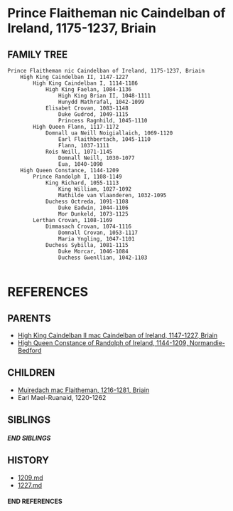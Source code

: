 # Prince Flaitheman nic Caindelban of Ireland, 1175-1237, Briain

## FAMILY TREE 
```
Prince Flaitheman nic Caindelban of Ireland, 1175-1237, Briain
    High King Caindelban II, 1147-1227
        High King Caindelban I, 1114-1186
            High King Faelan, 1084-1136
                High King Brian II, 1048-1111
                Hunydd Mathrafal, 1042-1099
            Elisabet Crovan, 1083-1148
                Duke Gudrod, 1049-1115
                Princess Ragnhild, 1045-1110
        High Queen Flann, 1117-1172
            Domnall ua Neill Noigiallaich, 1069-1120
                Earl Flaithbertach, 1045-1110
                Flann, 1037-1111
            Rois Neill, 1071-1145
                Domnall Neill, 1030-1077
                Eua, 1040-1090
    High Queen Constance, 1144-1209
        Prince Randolph I, 1108-1149
            King Richard, 1055-1113
                King William, 1027-1092
                Mathilde van Vlaanderen, 1032-1095
            Duchess Octreda, 1091-1108
                Duke Eadwin, 1044-1106
                Mor Dunkeld, 1073-1125
        Lerthan Crovan, 1108-1169
            Dimmasach Crovan, 1074-1116
                Domnall Crovan, 1053-1117
                Maria Yngling, 1047-1101
            Duchess Sybilla, 1081-1115
                Duke Morcar, 1046-1084
                Duchess Gwenllian, 1042-1103
        
```


# REFERENCES

## PARENTS 
* [High King Caindelban II mac Caindelban of Ireland, 1147-1227, Briain](p/caindelban_ii_mac_caindelban_1147.md)
* [High Queen Constance of Randolph of Ireland, 1144-1209, Normandie-Bedford](p/constance_randolph_1144.md)

## CHILDREN 
* [Muiredach mac Flaitheman, 1216-1281, Briain](p/muiredach_mac_flaitheman_1216.md)
* Earl Mael-Ruanaid, 1220-1262

## SIBLINGS

##### END SIBLINGS  
## HISTORY
* [1209.md](../h/1209.md)
* [1227.md](../h/1227.md)

#### END REFERENCES
